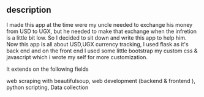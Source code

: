 ## description
I made this app at the time were my uncle needed to exchange his money from USD to UGX, but  he  needed to make that exchange when the infretion is a little bit low. So I decided to sit down and write this app to help him. Now this app is all about USD,UGX currency tracking, I used flask as it's back end and on the front end I used some little bootstrap my custom css & javascript which i wrote my self for more customization.

It extends on the following fields

web scraping with beautifulsoup,
web development (backend & frontend ),
python scripting,
Data collection

